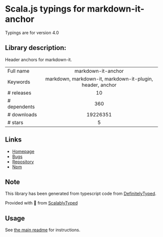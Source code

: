 
# Scala.js typings for markdown-it-anchor

Typings are for version 4.0

## Library description:
Header anchors for markdown-it.

|                    |                 |
| ------------------ | :-------------: |
| Full name          | markdown-it-anchor |
| Keywords           | markdown, markdown-it, markdown-it-plugin, header, anchor |
| # releases         | 10 |
| # dependents       | 360 |
| # downloads        | 19226351 |
| # stars            | 5 |

## Links
- [Homepage](https://github.com/valeriangalliat/markdown-it-anchor)
- [Bugs](https://github.com/valeriangalliat/markdown-it-anchor/issues)
- [Repository](https://github.com/valeriangalliat/markdown-it-anchor)
- [Npm](https://www.npmjs.com/package/markdown-it-anchor)
    


## Note
This library has been generated from typescript code from [DefinitelyTyped](https://definitelytyped.org).

Provided with :purple_heart: from [ScalablyTyped](https://github.com/oyvindberg/ScalablyTyped)

## Usage
See [the main readme](../../readme.md) for instructions.


